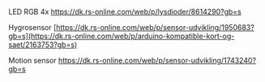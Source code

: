 LED RGB 4x
https://dk.rs-online.com/web/p/lysdioder/8614290?gb=s 

Hygrosensor
[https://dk.rs-online.com/web/p/sensor-udvikling/1950683?gb=s](https://dk.rs-online.com/web/p/arduino-kompatible-kort-og-saet/2163753?gb=s)

Motion sensor
https://dk.rs-online.com/web/p/sensor-udvikling/1743240?gb=s

